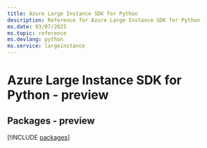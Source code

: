 ```yaml
---
title: Azure Large Instance SDK for Python
description: Reference for Azure Large Instance SDK for Python
ms.date: 03/07/2025
ms.topic: reference
ms.devlang: python
ms.service: largeinstance
---
```

# Azure Large Instance SDK for Python - preview
## Packages - preview
[!INCLUDE [packages](large-instance-index.md)]